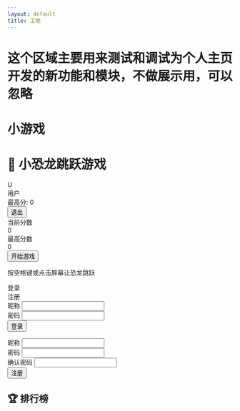 ```yaml
---
layout: default
title: 工地
---
```


# 这个区域主要用来测试和调试为个人主页开发的新功能和模块，不做展示用，可以忽略


# 小游戏

<div class="container">
    <h1>🦖 小恐龙跳跃游戏</h1>
    <div class="user-section">
        <div id="userInfo" class="user-info hidden">
            <div class="avatar" id="userAvatar">U</div>
            <div>
                <div id="userName">用户</div>
                <div>最高分: <span id="userHighScore">0</span></div>
            </div>
        </div>
        <button id="logoutBtn" class="btn hidden">退出</button>
    </div>
    <div class="main-content">
            <section class="game-section">
                <canvas id="gameCanvas" width="800" height="400"></canvas>
                <div class="game-controls">
                    <div class="score-board">
                        <div class="score-item">
                            <div>当前分数</div>
                            <div class="score-value" id="currentScore">0</div>
                        </div>
                        <div class="score-item">
                            <div>最高分数</div>
                            <div class="score-value" id="highScore">0</div>
                        </div>
                    </div>
                    <button id="startBtn" class="btn">开始游戏</button>
                    <p class="instructions">按空格键或点击屏幕让恐龙跳跃</p>
                </div>
            </section>
            <aside class="sidebar">
                <div class="auth-box">
                    <div class="auth-tabs">
                        <div class="auth-tab active" id="loginTab">登录</div>
                        <div class="auth-tab" id="registerTab">注册</div>
                    </div>
                    <form id="loginForm" class="auth-form">
                        <div class="form-group">
                            <label for="loginUsername">昵称</label>
                            <input type="text" id="loginUsername" required>
                        </div>
                        <div class="form-group">
                            <label for="loginPassword">密码</label>
                            <input type="password" id="loginPassword" required>
                        </div>
                        <button type="submit" class="btn">登录</button>
                    </form>
                    <form id="registerForm" class="auth-form hidden">
                        <div class="form-group">
                            <label for="registerUsername">昵称</label>
                            <input type="text" id="registerUsername" required>
                            <small id="usernameError" style="color: #ff4757; display: none;">昵称已存在</small>
                        </div>
                        <div class="form-group">
                            <label for="registerPassword">密码</label>
                            <input type="password" id="registerPassword" required>
                        </div>
                        <div class="form-group">
                            <label for="confirmPassword">确认密码</label>
                            <input type="password" id="confirmPassword" required>
                            <small id="passwordError" style="color: #ff4757; display: none;">密码不一致</small>
                        </div>
                        <button type="submit" class="btn">注册</button>
                    </form>
                </div>
                <div class="leaderboard">
                    <h2>🏆 排行榜</h2>
                    <div class="leaderboard-list" id="leaderboardList">
                    </div>
                </div>
            </aside>
    </div>
</div>

<script src="https://cdn.jsdelivr.net/npm/axios/dist/axios.min.js"></script>
<script src="jumpgame/auth.js"></script>
<script src="jumpgame/game.js"></script>

<script src="https://utteranc.es/client.js"
        repo="kuiningzzzz/kuiningzzzz.github.io"
        issue-term="pathname"
        label="Comment"
        theme="github-light"
        crossorigin="anonymous"
        async>
</script>
